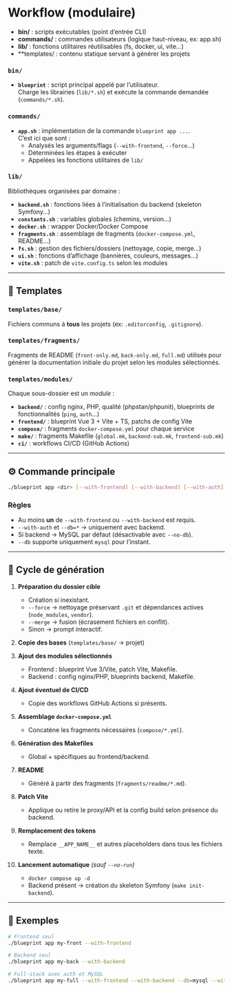 # Workflow (modulaire)

- **bin/** : scripts exécutables (point d’entrée CLI)
- **commands/** : commandes utilisateurs (logique haut-niveau, ex: app.sh)
- **lib/** : fonctions utilitaires réutilisables (fs, docker, ui, vite…)
- **templates/ : contenu statique servant à générer les projets

### `bin/`
- **`blueprint`** : script principal appelé par l’utilisateur.  
  Charge les librairies (`lib/*.sh`) et exécute la commande demandée (`commands/*.sh`).

### `commands/`
- **`app.sh`** : implémentation de la commande `blueprint app ...`.  
  C’est ici que sont :
    - Analysés les arguments/flags (`--with-frontend`, `--force`…)
    - Déterminées les étapes à exécuter
    - Appelées les fonctions utilitaires de `lib/`

### `lib/`
Bibliothèques organisées par domaine :
- **`backend.sh`** : fonctions liées à l’initialisation du backend (skeleton Symfony…)
- **`constants.sh`** : variables globales (chemins, version…)
- **`docker.sh`** : wrapper Docker/Docker Compose
- **`fragments.sh`** : assemblage de fragments (`docker-compose.yml`, README…)
- **`fs.sh`** : gestion des fichiers/dossiers (nettoyage, copie, merge…)
- **`ui.sh`** : fonctions d’affichage (bannières, couleurs, messages…)
- **`vite.sh`** : patch de `vite.config.ts` selon les modules

---

## 📂 Templates

### `templates/base/`
Fichiers communs à **tous** les projets (ex: `.editorconfig`, `.gitignore`).

### `templates/fragments/`
Fragments de README (`front-only.md`, `back-only.md`, `full.md`) utilisés pour générer la documentation initiale du projet selon les modules sélectionnés.

### `templates/modules/`
Chaque sous-dossier est un *module* :
- **`backend/`** : config nginx, PHP, qualité (phpstan/phpunit), blueprints de fonctionnalités (`ping`, `auth`…)
- **`frontend/`** : blueprint Vue 3 + Vite + TS, patchs de config Vite
- **`compose/`** : fragments `docker-compose.yml` pour chaque service
- **`make/`** : fragments Makefile (`global.mk`, `backend-sub.mk`, `frontend-sub.mk`)
- **`ci/`** : workflows CI/CD (GitHub Actions)

---

## ⚙️ Commande principale

```bash
./blueprint app <dir> [--with-frontend] [--with-backend] [--with-auth] [--db=mysql] [--no-db] [--force] [--merge] [--no-run]
```

### Règles
- Au moins **un** de `--with-frontend` ou `--with-backend` est requis.
- `--with-auth` et `--db=*` → uniquement avec backend.
- Si backend → MySQL par défaut (désactivable avec `--no-db`).
- `--db` supporte uniquement `mysql` pour l’instant.

---

## 🔄 Cycle de génération

1. **Préparation du dossier cible**
    - Création si inexistant.
    - `--force` → nettoyage préservant `.git` et dépendances actives (`node_modules`, `vendor`).
    - `--merge` → fusion (écrasement fichiers en conflit).
    - Sinon → prompt interactif.

2. **Copie des bases** (`templates/base/` → projet)

3. **Ajout des modules sélectionnés**
    - Frontend : blueprint Vue 3/Vite, patch Vite, Makefile.
    - Backend : config nginx/PHP, blueprints backend, Makefile.

4. **Ajout éventuel de CI/CD**
    - Copie des workflows GitHub Actions si présents.

5. **Assemblage `docker-compose.yml`**
    - Concatène les fragments nécessaires (`compose/*.yml`).

6. **Génération des Makefiles**
    - Global + spécifiques au frontend/backend.

7. **README**
    - Généré à partir des fragments (`fragments/readme/*.md`).

8. **Patch Vite**
    - Applique ou retire le proxy/API et la config build selon présence du backend.

9. **Remplacement des tokens**
    - Remplace `__APP_NAME__` et autres placeholders dans tous les fichiers texte.

10. **Lancement automatique** *(sauf `--no-run`)*
    - `docker compose up -d`
    - Backend présent → création du skeleton Symfony (`make init-backend`).

---

## 🚀 Exemples

```bash
# Frontend seul
./blueprint app my-front --with-frontend

# Backend seul
./blueprint app my-back --with-backend

# Full-stack avec auth et MySQL
./blueprint app my-full --with-frontend --with-backend --db=mysql --with-auth
```
